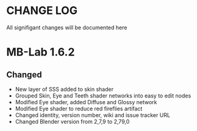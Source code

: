 # CHANGE LOG

All signifigant changes will be documented here

# MB-Lab 1.6.2

## Changed

- New layer of SSS added to skin shader
- Grouped Skin, Eye and Teeth shader networks into easy to edit nodes
- Modified Eye shader, added Diffuse and Glossy network
- Modified Eye shader to reduce red fireflies artifact
- Changed identity, version number, wiki and issue tracker URL
- Changed Blender version from 2,7,9 to 2,79,0
